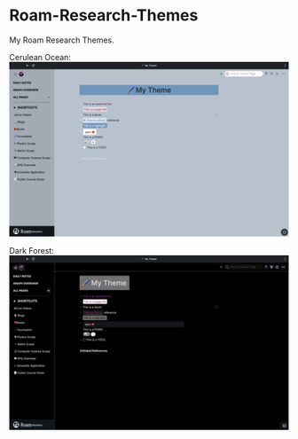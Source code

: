 # Roam-Research-Themes
My Roam Research Themes.

Cerulean Ocean:
![](https://github.com/kvnandula04/Roam-Research-Themes/blob/master/Cerulean%20Ocean.png?raw=true=290x180)

Dark Forest:
![](https://github.com/kvnandula04/Roam-Research-Themes/blob/master/Dark%20Forest.png?raw=true=290x180)
